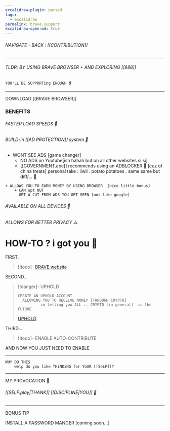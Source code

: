 ```yaml
---
excalidraw-plugin: parsed
tags:
  - excalidraw
permalink: brave.support
excalidraw-open-md: true
---
```



###### NAVIGATE - BACK : [[CONTRIBUTION]]
-----
###### TLDR;  BY USING BRAVE BROWSER + AND EXPLORING [[888]]
	YOU'LL BE SUPPORTing ENOUGH 🎗️
-----


DOWNLOAD [[BRAVE BROWSER]]




### BENEFITS


###### FASTER LOAD SPEEDS 🚀
 
######  BUILD-in [[AD PROTECTION]] system 🪬
- WONT SEE ADS [game changer]
	- NO ADS on Youtube[ish hahah but on all other websites si si]
	- [[GOVERNMENT.abc]] recommends using an ADBLOCKER 🐇
			[cuz of china treats]
				personal take : iiwii . potato potatoes . same same but diff/... 🫣

```
+ ALLOWS YOU TO EARN MONEY BY USING BROWSER  [nice little bonus]
	+ CAN opt OUT
	  GET A CUT FROM ADS YOU GET SEEN [not like google]
```

###### AVAILABLE ON ALL DEVICES 📱

######  ALLOWS FOR BETTER PRIVACY ⼛





# HOW-TO ? i got you 🫡


FIRST.
>[!todo]- [BRAVE.website](https://brave.com/)

SECOND..
>[!danger]- UPHOLD
>```
>CREATE AN UPHOLD ACCOUNT 
>	ALLOWING YOU TO RECEIVE MONEY [THROUGH CRYPTO]
>			im telling you ALL :. CRYPTO [in general]  is the FUTURE
>```
>[UPHOLD](https://wallet.uphold.com/signup)

THIRD...
>[!todo]- ENABLE AUTO-CONTRIBUTE
>

AND NOW YOU JUST NEED TO ENABLE


-----
```
WHY DO THIS
	welp do you like THiNKiNG for YoUR [[SeLF]]?
```
-----
MY PROVOCATION 🫣



###### [[SELF.play|THANK]].[[DISCIPLINE|YOU]] 🤭


----
BONUS TIP


INSTALL A PASSWORD MANGER [coming soon...]


<!--
==⚠  Switch to EXCALIDRAW VIEW in the MORE OPTIONS menu of this document. ⚠== You can decompress Drawing data with the command palette: 'Decompress current Excalidraw file'. For more info check in plugin settings under 'Saving'


# Excalidraw Data

## Text Elements
wip * ^jbcOlErw

BRAVE ^MwJ4V67Q

ETH ^tkqMSODH

NETWORK ^ALAeWu7F

0x89E6FB4AC5FDF1eA63Ef29725a4D8a86DD5bcf04 ^tNoi6o9A

0x89E6FB4AC5FDF1eA63Ef29725a4D8a86DD5bcf04 ^2hJLJLZb

MATIC ^eL2I3O3n

NETWORK ^7NS1rWI6

AVAX ^5xbgZGRi

NETWORK ^ESZior1a

0x89E6FB4AC5FDF1eA63Ef29725a4D8a86DD5bcf04 ^2SO0HW9w

## Embedded Files
0a76c22faa49529dfc03603c0417a9c2ff3d7bf0: [[BAT.eth.qr.code.png]]

d4895b9347520562a964e4c2419ecb22f61ae912: [[BAT.matic.qr.code.png]]

48b017acfdeb3c135dad8d4dead54ac56df6dea0: [[BAT.avax.qr.code.png]]

%%
## Drawing
```compressed-json
N4KAkARALgngDgUwgLgAQQQDwMYEMA2AlgCYBOuA7hADTgQBuCpAzoQPYB2KqATLZMzYBXUtiRoIACyhQ4zZAHoFAc0JRJQgEYA6bGwC2CgF7N6hbEcK4OCtptbErHALRY8RMpWdx8Q1TdIEfARcZgRmBShcZQUebQBGOPiaOiCEfQQOKGZuAG1wMFAwYuh4cXQoLCgU4shGFnYuNABmAE4ABn4S+tZOADlOMW54gA4R5oBWdoB2aZHprshCDmIs

bghcHhqSwmYAETTK4m4AMwIwxYgSdYArTWwAeXwAUVIqS5PCfHwAZVhg9aCDzbARQUhsADWCAA6iR1Nw+AVQeCoX8YACJEDrpdwX5JBxwjk0PFLmw4LhsGoYMN2p0kRsOMoMag6bUIJhhgA2ZraCbxZrNaZTTntAAs0x4C3p1LQzmanImrW0rR4opGYs5ov5rVaE0uzDBkIQAGE2Pg2KR1gBiZ7xW22kEQTQUiHKXErU3my0SMHWZjkwJZR0UOGS

YY8EbK7n88UKzk8PX0yQIQjKaTcObaIWi1qjcUjHgisb6hAIY5oDqc+I60VVy5u4RwACSxCJqFyAF0PuQMi3uBwhN8ccIVgTmG2B0P6ZoR8RnsEMlk253LkI4MRcEdhtNJhNmqLRTx5SLLkQOBD+4P8Ke2NgoeXUGd8Bd6SdOFAfoQjOVpkqZol2maHhc0PBURg+d8ADFcH0L4ZVQUVLkqTBqgkEM4FQAAqR1yAoAAVKp1nQrDHWQqAAEEiGUJp0

GCE5qkueooHMAhKNTGjoDJR09CyXBliYPs0Ena96QtVNlgIAiUKIwgMOwy5cCEKA2AAJXCL9yjBIQEFPfiAAkUzTVCWWVVpOQKABfLoihKWBEHWMjHR6RpuD5KU2Wc/pBnKRIq0FRJ4ncnYVjWCRcGaR1dgOYItzQJ8XzZa4JAAWQoAApUUADVOWmABFR1Pm+NFmQgLFjn1Q0oVhYh4TQRE2QNFEEGK8pSrNbF6VxNMxzbElRPJSlYBpVkSmsJly

hGyAOVlUZpl5UVBRmeVRXaTVmkueC5U5VoeUlHMRmrTkDoLCqms9C1rXtO1kkuZ07wbIQPTNC6fXIDh/VwQMGPpEMarDFoj20EYjumflBRGSsE0uZNU3TYkhW0HhZtBsz4naXNORLMsEQVeJFVaLV61xZtWzyLtXx7BBBNQYTh0e4gesvKc2Rnen53STJsjJ1d103bH4ZzfkZgJ8ZJogM8LyEq8bzvfnH3OHTX3fT9v23CZlR4VUq3VcZVVaCCsm

g2D8HgxD6UciQACEVPIzLnhwygpOMiBrdt+2kKqNjqPWOjvo8phmPcL2OOUuBuPfPiCVIanadE0hxI4STCKtm27cdRTlLU1hVbQLTFbZM8EAM2HjPaUzzOKKyChspYHwgABpZobmSgBNJtkoAcWS3LMoQSQAC16A4PpOXb+vSLKdZAmwKJGQBS5ptQOVWkjdHpkPVohT3UUpkTNlNsFIDTPiHL5gFMyRj3kpftq1B16VasJgTHb2if6YxWhwy4bv

nMEl1Z/miv0lB/ekY1mRi0akac63p0BWm5JKYgEVbougek9L0Dk3ofS+gVL4vx/itTKo6SBVVQzcDNg1SqzV8GAnauVTqwhuqEmGKSAaVJhpE0bC2Zc5M2QnEpjHaW9JlirEXhsUUOFZyMylszEoYQ5b8nXvKQsfV/YNE4NwKsQU6hMF6MPbyZDOSGKmO0PGlwoqHDlvFfOJRWYrHZouLmaAVz0jXBuWKqBAqC2aPEUYSir6QAlkzESBdbz3lOAr

Sy1khF1wADJNnlJgH4HB6DPFysoZK+BiCYB1PETAfQJgT3shIQg+hohIAXtwOUO5EbAwOoFHxEwtQqJKAfY82hDy1iPB0PG60fqkLqvydpe4xSSh2rqA8n8S4IjRgkBa20gI7UlMBfxDJxrcAgZQ6BGC/QBk5o6O6rp3TEC2RIK05E9iv1fjgoq1DMS0KIZQ6qt96qyMoS1GhwI6aMPHMw/qFI2HElpBwtcXDuYUxglTB8sdEohVEbgApdNRxMOk

cE2RpYHzVhWkKNGbRGI6JcsSHUeK1F6I4EMQFsx9zVjMfsCxD4rG3VnPYzm3CeZuPkffas8pfx43AvSQJKKZZhLigrCqm4hBtggIgFYyxlDXMhesdouBpicmwJrM4uAcxP1aMQE42BAIimaPqrU0xcCtDVScE4zRiDTE0CcdoRD3DlHyLUMAzTijxCRDwko2BwRhxRZE6u5tJ4+kIsS3RrlazhsaAMMlPl9wrUmEYsxsL1i4E5JFWlMVLGiuiQ5C

EABHZKPwHh7D0tcvB6ICH3NOkaJ5/1eC1tRLc9AhCvn4mRR4lh/yhqArFmAiaFTZT7jiIBSU+5GmBRRhtSpkxAFA1VFqcUaMqwvORFA56MCIA2mug6ZB90jknIqJg3ZQZLg3wbSfTkvIxgTAlGBasEo11SC/sZBRyp+TzCAdyHM68sYYrRvjQsuL6QPRJqy8FvYoWCLZEcqRNMYM2KZQuFlYK2SuL5hizlgCX7AxWQKhDMiAmhJzc+axkA3xZBVv

GyMtZZhLpVN4joz7KNQCNnBMhHtpISGeHhctOJHbJ3QLx/j5tPZUQ4r7JyAcWL4GDg5LilweJRH4tHaDRGIBiX8Enbjwm+PpyUqpdSOd5Zkd0gSYuRl1nl0DcUGupQikVDDfSTyNEjq9NUbo2N5KPG6hFpqbkKaRFpumJm6KCB3EMrzRIciMTyIwiENMSCFb3l3M+fSYhMJ+mNoy28ltbV0uwYYR2n5xJu2DXgmjftc9B30kXnKSYszDERkvjmFa

z6D5amvYFWpJiEzo31rls6m7Lq7putOFBh6RuvR2Z9PZ57sueISELdUgV4yHgmJjJMr6yGRm8atVUMxuTv0vv+mkuYZhqgFMC8DaGSh8IhQIjTcHO3QqQ2zFDS47uQAw+4zxuYcPtZOvy5YktCOouI7LelubeHKw0rt3kGpQK1l1LUrbsPDYwQ42gchtkhMQD6Lx6EDwVLjwE/hfHhO8LE9J6RcT7EfYIHotJ0ggdWISYU2HJTEdVNPYh5p+O2n8

BO3WFTmnZPQGGazvDkVZmQcWZ22gMuOoK5gCrnZ6LFQBiEE5GwVo5FCmtUckOpei0szo0AY0ze69TvSlnfEA8WZNQ6gmHeqYhM+l/QRDMD9cxaw5QvkKSZVmKxZl/Nbnem9JRjC0as8BTaTTTdgVdPdE2D2ziPdu85lyEWvlwal1tNaht1uy8+zLBeCsdSK3ieD7rNOsN7R4oFoHiagqcd6ij/D1P8+EaFdAuARgSPpvBt7Ah0XDE26tfkwFo3qL

qoWWfpKfPViRuMHeioaXhcizD97djPuOPbB3iAv2OVeJXVWdG5mwej/FiR6Hcu2QW3QO0TAENnickgpbUU5FjQTEgnsSCeIBAcibkZ4E4YCCUCYTVPYEYAfTkPYPYCYe4e1cRcnEXCQF/N/D/L/H/P/AAoAkA5oMAiAhMaA2A4GBApA7AFAgqOHEzOaAsNoA6MyWYRgy/JWTHY2eCFZMieTCQKTYlNnOTDnH0RTekZTSOASbvUkQXCSYXfHTA1od

/T/b/X/f/QA4A0A8AqPKA0UGAuAyg5AsUAzTOYzTSUgbSczIuRXDxRGCYWzQoTXCAHgSQNKGJNw/uTQQ3ByZzNkerHxOaEdeYd+AUVUDfO3Ydfka9C/HMbaVdQCBbL3YkcYIZI6MZHgdoCGEYCZbbKZNASMbkMUdoYCB3BMc+WPAddZBPTPHdK6fZSbDPJPLPC5XeFLfLNtYvEhJInLChJqCvDo6vb5XqcrAFJvMWMDNvQ/bsR7aQoRVNMKA3RFB

mV7RDMfOWDI3cdUbkQbTzAlDxGfFzfFLyONbcT9E+QCOvcxbNe/BKXfOcffCDdDXmP7bDAIhUSUK/IJIVUjW4yAJ/CARQ5QnAtQ/AzQog7QyAsggwxAow1AzqQTXTAE1/JQ7A1QvAjQwg4gnQqEigmE6g4wg2D8GXVAa9DoBaTWAUB3Yo0GWPVjdjE2VyLjCiEQ2iJnP2boGTIOFkziLncQnnKOPnGQhOHTZ2QE1E3A9QggrQkg3Q/Q3EqgmghSK

XMw7gPOKwyzb+eIOwhw+zOyI3XwjkklbgA6MWVzbzHyExVaMUTeILPvDYS2MLOlcJB/HYOuBAGJHgeJB4ZoLgD4fPdoovXokvbosvPLKtD5KvEoLqErYYv5CrdhUBGrKourSpBpWZfyExPkHeKsdHFpWdLMhIL9HxHKQUCYeYaopo2o66eo9PemTPX0d6U9dkyAC9YYQ8IGBNbaNUWkWsRIYPb+dUdpOYasbI38EZYGM7Oqa0k+X9WPCY0mdvaYq

DL4+hYfFYjTWxe4jmL7RclxZ40/AHN4t+T4wVflO/Z034iAVjajY0suVbFaFacZMI3MijKCLHBknHJk9YZKciPCJsY0B2CnREn8v8gCpkvg1k5nQQ2TCCnk8OXiXnWYtkLTOQ9A9AEC/8kwozbOcoKLAufSGw5XMyHU4NRzaAA07RI0tAWYF8hgI4pfeNV3MYEUX8W0uFMCoRLNCLH48jK4OuaYPoH4eIUgaEJsDNP0m5cMtLSM9dLo55BPfowMq

M4rWvEYxvKrBSJMpXE3ZwHxMuTI9ePkMsoUE7FZTrWsRGAmAmdeEUUYcYCs9BU5FPcbFmBouspohsrBebT3W+JbHxQBVbFVVUBMWimGEPBCPbFdQ7FVRaW3BqcfYkLUQBHcMUOvecx4+7LvFc6vJFUrcHRlD7bcg/ZxJ49lLDM/NbY8+Xa/VY2/KHC83i684ktURHWsZHbaMso6Wiuk9802L8iQMXEnCXWDBE52Qa2ncC7kgQw41nGC7k0OeClTA

UpCkoFCxOeQxE8a4a0aZUnChq9UwimzSuKJR/ENJzaSRfY0icmarzfRRKtUX8HKHKNitNd2TirfHisxOuCYTATQZQfuDuFSQgNoqSwvQrV5JqetBEBSgM8GyAaM1SuM0YjSxMtZbSlM4kfcdpUI/aEUTWdeDrfMo+TWHaWYDoV3a7ToxPRy5PMbGsw5Romm6AE9ObM9Hyy9TMFeeUUs7I3xE+fst9WkIGSPd+WysUFVScjxFHPGQxUGG7SYkqzKm

Y7K5StcvKm/Tc5lHcqYvcsq7cCq+YZRE8/Ks8+q2XS8pqkzNGLU/rTeA8HUMUcGQk+kvqsTRE22ciAADUArQogA9u9smoZ34LZJZyENgoWu5wQuWpVsgDWpFPWH9qwulxMzwpKELg1NLiOrVxOtsjOvIoupur2LmFjzNLut4FWkFEPB3Fj17zhWS03ydPNt4qSmEx+H7nYFIHiFwBBpKgGIhuDPkqpsUrhogARs7TrzJB7Uq2bzZEqPRr8OGEFER

hVRRzmBFGFlj3MvVlmDXrRkepVFj0yxqOcvptQWOQ8pZuwUSN8vXmWwCpMSCo21CpsJav23WyO1ipWTkQfHlAdxyiPDStbwXJ1t4SytPJyuWPVtqs1oeO+2P33PKsPNmiNuqpjrquFVMwtroPKBavd01ELBR06uuoxzY16s4zdrGqJyGp9spyoYmoodgumtUTDvmrELZAkMQrQbjo2soep2oaVNML2qboOryJMhVxIsSjrh4BLXaD0mhFaHeFIv1

ILoXsxq1M2zvV1D3ESAJhyP3ntzaFMkAiAiPD3D5Gvo5uVxFE0VWkaQgIFuNO0DFDVD5DXwu2Ls0rRpZAcpelprqP3QZvcqZrORaKuQksrV7qUtkqyxDJhtBsrzoUGJjN+WQob2nvGKAYys72VvAeCmCzCg7iH1yonFqu/uGBPl1HXh0cuorFNPovNPDDxi1EvhWSuO4puN4pgaKqyfgb1oFiQbHOetQdychwwdTr+IUORKBLRMlLBKxMhL0PIPg

LxMVPhKAtFKmfFJBIxOlOxMWehIVIJI4KJJM2vQWjLIOjoxVGBgOJIZdsZIYampDugq5KDoqDYZ9X5KkK4dkPWt9rFJUIlNBMxIhNIP2flNhKTpVNzgsN4vTpsJtvsOOqDUkfWHrmIGhB4AQABsUdOrIpKTKUdH8KXsPGrAxklEnWyJnWHW5oXTFEvgD22Nj1bKnPVgLBVE3gCMyL5TZDCu/g2PaR3kCiYIPDvUC1RvjypvrMvu8tctrLQV8eZtm

yvrz0kpKkkApA0ECAeUhsWziciZHrHryonrSYTIgZH1KYSpJPjAOhqY8UaUXwaYFm5tzFYt1sw31tzFJuaAhkPAbuuP2pb04WAcVsgC6YcR6YIxv3NDNswcaq+AVQkGIDVF1E0B2nFCflfnjDNU1AQFFDVS1FaAQGwE0HVSrFwAQFzC2H1CdTyCRDdUWDdS9RerCnLQkddPWEth4BHhbk9qbEym8OKVKWUHKQxtQDMiBkaUMQPH3BXmxWpdNx9Z5

G8RWgVGKKYsFAsYRG8SHMLGnaaWpVyPCvxuVGLraBWmtPsoldqyDKhGleVdlZsTcoVa3U8qbJ7tag1ewC1dHdvZid8v1erUNZUvHrUvSaWItY0zKbQD3FYLtbxjqZJSdY8TzDvV/ChndZeMFlJqfnmFxyWC4u3xdMgHSrgfDdQ13PwvPDQZjbGZ3wowTepggDVE0AfopBOFWE0CNX5AmA3GIBGGTdWFwGIEaQpE211U5CE4dRrYIGdXrfdSbdqCP

1rrTSbAgHbdrnWCMBuAeBblynwE0BGEwHAPoAeCbDYB+BuCbEgmSjU6QjzoJZHaJeGicaFBMR8TazRh2LzJpZSIVCfkAQCqFg82vlLyPjaCRggKfR3nw5fVEc1kjDGHJMTS5q1BWTnu8alYvofbZrlcCZfetGz1aPCeHpktKkeVL0A4jMSdVqGJSdWtNb7XlpDaPwe2XJGauHmP7zSiKcgZKag6td8XGCerdd2Ln3tZC8otupOPyIjHOfOf9fadV

NhYKr326bgZP0Qa5SFG8SOmNujfPOEdy3FUlWlUcEZHlSY5OE5BOF1B8RlvXhOF4/TSZ1wFpH3CTWwEaV1VgOIFaE0DmFaEdVk7rddQU89SU6Uz9SCUsnAB4Q2DgDgD+D5m4BsmgGTAyB9imS6AYEIAQAoEtmffPuCdpFJ+k4KAgGwBEC+ibEqH0D+GG2CZPpx6p9IBp7p8J/leJ8VZCZz22Ep+p85lp/SEgn9Pib7oF7Z6F7p4Z4HobReUl/Z/S

Fl+bXF6UsV+l/SBUhA+NZZ8F6yGF/0AeEa7GL16l4N7p8gjfK4IeZ9X16gEN6t6o2JIyLN6V/0CdkYeeYp9Z/d+R9Z3IjZ7YAoGTGE5Vo14t/SGeBWED/BBD5CDrk+jj/59981/0Fj+D7wjzqOX5+YF9TNHwG9rQE1GVDGGKKpLxiRh3hx7z/BG+Bbm4EWiVAWhzHlHVFfh2hC4gCMDYAMFR5cwIG0mGASDaB6wcIj4d7p+17VslRz5x7dBIBvKn

Pn/jmID+AQH9VQCvggAX+IGSjYFWGj9wE0GCA6ZX5ICPXs0tjNDrlIGUGdAAAofXqBUBn/X/wITIJgABKR0NSZQQcT6FPHv64AH+C+XgJjHAEv8y43/dTsi0+ZegAACrJxkDlB7MaQBxCrzk6upt0kEXAXgJBCQArQlsSCL/mNAOlG2WeEYORE/ziV6226RAtzVoHYCd0ioMYAQO3SWxLY3IPYC5TZBWgJgewZoJbGNDVs6BVoH1nyGNBA8KB/A7

/O0GeChYZB0wciLaEghwlmB6oSCNMEEHsCrQQoPYGqEHwyDLY1AwsOQLEG4Duk0giwa/EgiFhYBxQI/OgM5ic98uD4F1I/hla5c+BCYHgJbG8S6DtoNJawcwKK5hMxBXAx+OT2YFR5RQX+XQfKHaB7BqBug9oORB4BkCkEYgkcjwAQK6CVoiBZ4IsTEHihngewTgQkM/yQRNsug/XLaHlC6DII5ES2LSFzzMDngXA40MUQcFgAj8eAZJKEFcFn1Q

efAsnrSFSHCgZgqQ8iO0C6FvVmBaQsnqkMgik8mBowloYAnrpiDAIpPLYQsNaGJBUhtIW0EYO2HeJyI8QDigsKYyHCZBqVLFLoIdyXDAIug1UHaHGEyDqw8g8YV6nH6p8qMlCY3sxE4D9dUUV5SmGpBCjxwLuaANAYnBP5yw1S4hIgJvyRFshE4mPGFpYVEhKRC4y3bSOPzsA3Bi22QJJLgDgD79D+8I0/oG1GgzxCAjAPCL33wD988WBCNIPSPU

RKYJUykD3mdQO6xtxm4IgwD8A5HAiaIQo/AKEAoj0jGRzImHpXHADq4ryCbNsMAAsggALIQAA===
```
%%